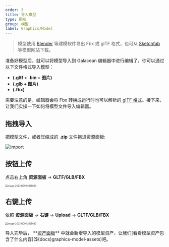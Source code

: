 ```yaml
---
order: 3
title: 导入模型
type: 图形
group: 模型
label: Graphics/Model
---
```


> 模型使用 [Blender](https://docs.blender.org/manual/en/2.80/addons/io_scene_gltf2.html) 等建模软件导出 Fbx 或 glTF 格式，也可从 [Sketchfab](https://sketchfab.com/) 等模型网站下载。

准备好模型后，就可以将模型导入到 Galacean 编辑器中进行编辑了，你可以通过以下文件格式导入模型：

- **(.gltf + .bin + 图片)**
- **(.glb + 图片)**
- **(.fbx)**

需要注意的是，编辑器会将 Fbx 转换成运行时也可以解析的[ glTF 格式](${docs}graphics-model-glTF)。接下来，让我们实操一下如何将模型文件导入编辑器。

## 拖拽导入

把模型文件，或者压缩成的 **.zip** 文件拖进资源面板:

<img src="https://gw.alipayobjects.com/zos/OasisHub/d34e7e5f-495f-4777-80e5-860ac7772681/import.gif" alt="import" 
style="zoom:100%;" />

## 按钮上传

点击右上角 **资源面板** -> **GLTF/GLB/FBX**

<img src="https://gw.alipayobjects.com/zos/OasisHub/0d250b2d-4559-4333-802d-be2613db388c/image-20231009112129853.png" alt="image-20231009112129853" style="zoom:50%;" />

## 右键上传

依照 **资源面板** -> **右键** -> **Upload** -> **GLTF/GLB/FBX**

<img src="https://mdn.alipayobjects.com/huamei_yo47yq/afts/img/A*OtKERZfkrEAAAAAAAAAAAAAADhuCAQ/original" alt="image-20231009112129853" style="zoom:50%;" />

导入完毕后， **[资产面板](${docs}interface-assets)** 中就会新增导入的模型资产，让我们[看看模型资产包含了什么内容](${docs}graphics-model-assets)吧。
